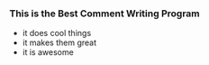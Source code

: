 ### This is the Best Comment Writing Program

- it does cool things
- it makes them great
- it is awesome

